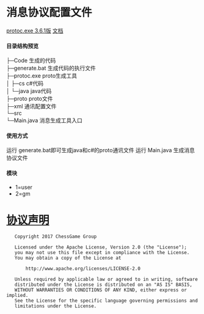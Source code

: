 # 消息协议配置文件

[protoc.exe 3.6.1版](https://github.com/protocolbuffers/protobuf)
[文档](https://developers.google.com/protocol-buffers/docs/proto3#simple)


#### 目录结构预览
        
├─Code           生成的代码      
├─generate.bat   生成代码的执行文件               
├─protoc.exe     proto生成工具                 
│  ├─cs          c#代码         
│  └─java        java代码             
├─proto          proto文件              
├─xml            通讯配置文件              
└─src       
    └─Main.java 消息生成工具入口           
       
#### 使用方式
运行 generate.bat即可生成java和c#的proto通讯文件
运行 Main.java 生成消息协议文件

#### 模块
- 1=user
- 2=gm


# [协议声明](LICENSE)

       Copyright 2017 ChessGame Group
    
       Licensed under the Apache License, Version 2.0 (the "License");
       you may not use this file except in compliance with the License.
       You may obtain a copy of the License at
    
           http://www.apache.org/licenses/LICENSE-2.0
    
       Unless required by applicable law or agreed to in writing, software
       distributed under the License is distributed on an "AS IS" BASIS,
       WITHOUT WARRANTIES OR CONDITIONS OF ANY KIND, either express or implied.
       See the License for the specific language governing permissions and
       limitations under the License.